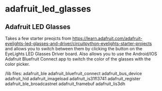 # adafruit_led_glasses
Adafruit LED Glasses
--------------------
Takes a few starter preojcts from https://learn.adafruit.com/adafruit-eyelights-led-glasses-and-driver/circuitpython-eyelights-starter-projects and allows you to switch between them by clicking the button on the EyeLights LED Glasses Driver board. Also allows you to use the Android/IOS Adafruit Bluefruit Connect app to switch the color of the glasses with the color picker.

/lib files:
  adafruit_ble
  adafruit_bluefruit_connect
  adafruit_bus_device
  adafruit_hid
  adafruit_imageload
  adafruit_is31fl3741
  adafruit_register
  adafruit_ble_broadcastnet
  adafruit_framebuf
  adafruit_lis3dh
